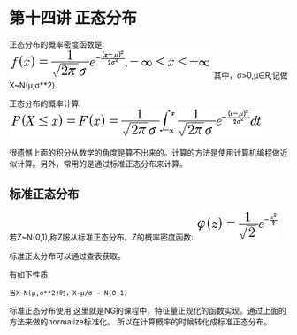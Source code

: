# 第十四讲 正态分布
正态分布的概率密度函数是:
![](../../res/probability/probability5.png)
其中，σ>0,μ∈R,记做 X~N(μ,σ**2).

正态分布的概率计算,
![](../../res/probability/probability6.png)

很遗憾上面的积分从数学的角度是算不出来的。计算的方法是使用计算机编程做近似计算。另外，常用的是通过标准正态分布来计算。

## 标准正态分布
若Z~N(0,1),称Z服从标准正态分布。Z的概率密度函数:
![](../../res/probability/probability7.png)

标准正太分布可以通过查表获取。

有如下性质:
```
当X~N(μ,σ**2)时，X-μ/σ ~ N(0,1)
```
标准正态分布使用
这里就是NG的课程中，特征量正规化的函数实现。通过上面的方法来做的normalize标准化。
所以在计算概率的时候转化成标准正态分布。

